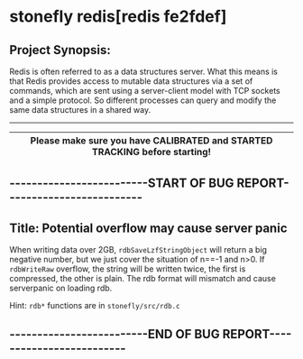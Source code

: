# stonefly redis[redis fe2fdef]

## Project Synopsis:  										
Redis is often referred to as a data structures server. 
What this means is that Redis provides access to mutable data structures 
via a set of commands, which are sent using a server-client model with 
TCP sockets and a simple protocol. So different processes can query and 
modify the same data structures in a shared way.		

----------------------------------------------------------------------------------------------------------------

| Please make sure you have CALIBRATED and STARTED TRACKING before starting!  |
|-----------------------------------------------------------------------------|


## -------------------------START OF BUG REPORT-------------------------
## Title: Potential overflow may cause server panic 
When writing data over 2GB, `rdbSaveLzfStringObject` will return a big negative number, but we just cover the situation of n==-1 and n>0.
If `rdbWriteRaw` overflow, the string will be written twice, the first is compressed, the other is plain. The rdb format will
mismatch and cause serverpanic on loading rdb.

Hint: `rdb*` functions are in `stonefly/src/rdb.c` 

## -------------------------END OF BUG REPORT-------------------------

